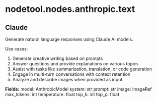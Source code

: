 # nodetool.nodes.anthropic.text

## Claude

Generate natural language responses using Claude AI models.

Use cases:
1. Generate creative writing based on prompts
2. Answer questions and provide explanations on various topics
3. Assist with tasks like summarization, translation, or code generation
4. Engage in multi-turn conversations with context retention
5. Analyze and describe images when provided as input

**Fields:**
model: AnthropicModel
system: str
prompt: str
image: ImageRef
max_tokens: int
temperature: float
top_k: int
top_p: float

